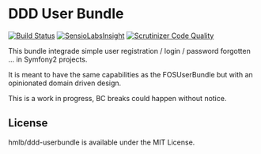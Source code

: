 # DDD User Bundle
[![Build Status](https://travis-ci.org/hmlb/userbundle.svg)](https://travis-ci.org/hmlb/ddd-bundle) 
[![SensioLabsInsight](https://insight.sensiolabs.com/projects/009a903d-30f7-41d5-a584-6fa88509f630/big.png)](https://insight.sensiolabs.com/projects/009a903d-30f7-41d5-a584-6fa88509f630)
[![Scrutinizer Code Quality](https://scrutinizer-ci.com/g/hmlb/userbundle/badges/quality-score.png?b=master)](https://scrutinizer-ci.com/g/hmlb/ddd-bundle/?branch=master)

This bundle integrade simple user registration / login / password forgotten ... in Symfony2 projects.

It is meant to have the same capabilities as the FOSUserBundle but with an opinionated domain driven design.

This is a work in progress, BC breaks could happen without notice.

## License

hmlb/ddd-userbundle is available under the MIT License.
